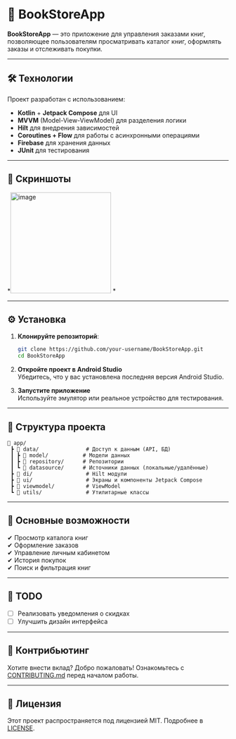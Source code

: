 # 📖 BookStoreApp

**BookStoreApp** — это приложение для управления заказами книг, позволяющее пользователям просматривать каталог книг, оформлять заказы и отслеживать покупки. 

---

## 🛠️ Технологии

Проект разработан с использованием:
- **Kotlin** + **Jetpack Compose** для UI
- **MVVM** (Model-View-ViewModel) для разделения логики
- **Hilt** для внедрения зависимостей
- **Coroutines + Flow** для работы с асинхронными операциями
- **Firebase** для хранения данных
- **JUnit** для тестирования

---

## 📸 Скриншоты

*<img width="229" alt="image" src="https://github.com/user-attachments/assets/072d9d33-e32f-4040-901c-3b70a64baac7" />
*

---

## ⚙️ Установка

1. **Клонируйте репозиторий**:
   ```bash
   git clone https://github.com/your-username/BookStoreApp.git
   cd BookStoreApp
   ```

2. **Откройте проект в Android Studio**  
   Убедитесь, что у вас установлена последняя версия Android Studio.

3. **Запустите приложение**  
   Используйте эмулятор или реальное устройство для тестирования.

---

## 📂 Структура проекта

```plaintext
📂 app/
 ┣ 📂 data/               # Доступ к данным (API, БД)
 ┃ ┣ 📂 model/           # Модели данных
 ┃ ┣ 📂 repository/      # Репозитории
 ┃ ┗ 📂 datasource/      # Источники данных (локальные/удалённые)
 ┣ 📂 di/                 # Hilt модули
 ┣ 📂 ui/                 # Экраны и компоненты Jetpack Compose
 ┣ 📂 viewmodel/          # ViewModel
 ┗ 📂 utils/              # Утилитарные классы
```

---

## 🚀 Основные возможности

✔ Просмотр каталога книг  
✔ Оформление заказов  
✔ Управление личным кабинетом  
✔ История покупок  
✔ Поиск и фильтрация книг  

---

## 📝 TODO

- [ ] Реализовать уведомления о скидках  
- [ ] Улучшить дизайн интерфейса  

---

## 📌 Контрибьютинг

Хотите внести вклад? Добро пожаловать! Ознакомьтесь с [CONTRIBUTING.md](CONTRIBUTING.md) перед началом работы.

---

## 📜 Лицензия

Этот проект распространяется под лицензией MIT. Подробнее в [LICENSE](LICENSE).
